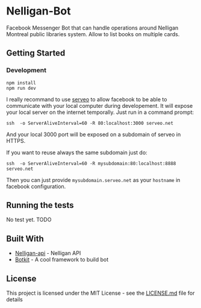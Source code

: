 # Nelligan-Bot

Facebook Messenger Bot that can handle operations around Nelligan Montreal
public libraries system. Allow to list books on multiple cards.

## Getting Started

### Development

```
npm install
npm run dev
```

I really recommand to use [serveo](https://serveo.net/) to allow facebook to be
able to communicate with your local computer during developement.
It will expose your local server on the internet temporally. Just run in a
command prompt:

```
ssh  -o ServerAliveInterval=60 -R 80:localhost:3000 serveo.net
```
And your local 3000 port will be exposed on a subdomain of serveo in HTTPS.

If you want to reuse always the same subdomain just do:

```
ssh  -o ServerAliveInterval=60 -R mysubdomain:80:localhost:8888 serveo.net
```

Then you can just provide ``mysubdomain.serveo.net`` as your ``hostname`` in
facebook configuration.


## Running the tests

No test yet. TODO

## Built With

* [Nelligan-api](https://github.com/bobman38/nelligan-api) - Nelligan API
* [Botkit](https://botkit.ai/) - A cool framework to build bot


## License

This project is licensed under the MIT License - see the [LICENSE.md](LICENSE.md) file for details
